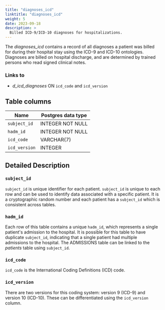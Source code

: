 ```yaml
---
title: "diagnoses_icd"
linktitle: "diagnoses_icd"
weight: 5
date: 2023-09-18
description: >
  Billed ICD-9/ICD-10 diagnoses for hospitalizations.
---
```


The *diagnoses_icd* contains a record of all diagnoses a patient was billed for during their hospital stay using the ICD-9 and ICD-10 ontologies.
Diagnoses are billed on hospital discharge, and are determined by trained persons who read signed clinical notes.

### Links to

* *d_icd_diagnoses* ON `icd_code` and `icd_version`

## Table columns

Name | Postgres data type
---- | ----
`subject_id` | INTEGER NOT NULL
`hadm_id` | INTEGER NOT NULL
`icd_code` | VARCHAR(7)
`icd_version` | INTEGER

## Detailed Description

### `subject_id`

`subject_id` is unique identifier for each patient. `subject_id` is unique to each row and can be used to identify data associated with a specific patient. It is a cryptographic random number and each patient has a `subject_id` which is consistent across tables.

### `hadm_id`

Each row of this table contains a unique `hadm_id`, which represents a single patient's admission to the hospital. It is possible for this table to have duplicate `subject_id`, indicating that a single patient had multiple admissions to the hospital. The ADMISSIONS table can be linked to the *patients* table using `subject_id`.

### `icd_code` 

`icd_code` is the International Coding Definitions (ICD) code.

### `icd_version`

There are two versions for this coding system: version 9 (ICD-9) and version 10 (ICD-10). These can be differentiated using the `icd_version` column.

